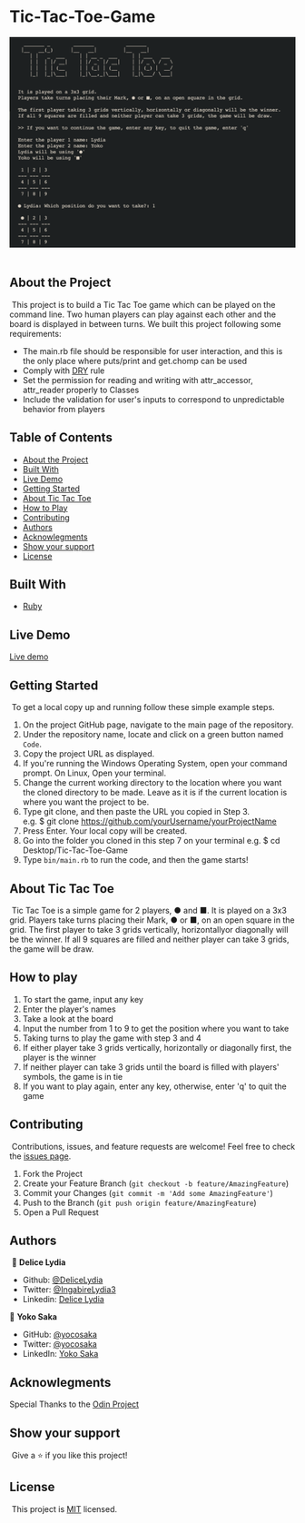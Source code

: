 # Tic-Tac-Toe-Game

![Top Page Screenshot](./tic-tac-toe-image.png)
​
## About the Project
​
This project is to build a Tic Tac Toe game which can be played on the command line.
Two human players can play against each other and the board is displayed in between turns.
We built this project following some requirements: 
​
- The main.rb file should be responsible for user interaction, and this is the only place where puts/print and get.chomp can be used
- Comply with [DRY](https://en.wikipedia.org/wiki/Don%27t_repeat_yourself) rule
- Set the permission for reading and writing with attr_accessor, attr_reader properly to Classes
- Include the validation for user's inputs to correspond to unpredictable behavior from players
​
​
## Table of Contents
* [About the Project](#about-the-project)
* [Built With](#built-with)
* [Live Demo](#live-demo)
* [Getting Started](#getting-started)
* [About Tic Tac Toe](#about-tic-tac-toe)
* [How to Play](#how-to-play)
* [Contributing](#contributing)
* [Authors](#authors)
* [Acknowlegments](#acknowlegments)
* [Show your support](#show-your-support)
* [License](#license)
​
## Built With
* [Ruby](https://www.ruby-lang.org/en/)

## Live Demo

[Live demo](https://repl.it/@yocoono/Tic-Tac-Toe-Game#main.rb)
​
​
## Getting Started
​
To get a local copy up and running follow these simple example steps.
​
1. On the project GitHub page, navigate to the main page of the repository.
2. Under the repository name, locate and click on a green button named `Code`. 
3. Copy the project URL as displayed.
4. If you're running the Windows Operating System, open your command prompt. On Linux, Open your terminal. 
5. Change the current working directory to the location where you want the cloned directory to be made. Leave as it is if the current location is where you want the project to be. 
6. Type git clone, and then paste the URL you copied in Step 3. <br>
e.g. $ git clone https://github.com/yourUsername/yourProjectName 
7. Press Enter. Your local copy will be created. 
8. Go into the folder you cloned in this step 7 on your terminal
e.g. $ cd Desktop/Tic-Tac-Toe-Game
9. Type `bin/main.rb` to run the code, and then the game starts!
​
​
## About Tic Tac Toe
​
Tic Tac Toe is a simple game for 2 players, ● and ■. 
It is played on a 3x3 grid. 
Players take turns placing their Mark, ● or ■, on an open square in the grid. 
The first player to take 3 grids vertically, horizontallyor diagonally will be the winner.
If all 9 squares are filled and neither player can take 3 grids, the game will be draw.
​
​
## How to play
1. To start the game, input any key
2. Enter the player's names
3. Take a look at the board 
4. Input the number from 1 to 9 to get the position where you want to take
5. Taking turns to play the game with step 3 and 4
6. If either player take 3 grids vertically, horizontally or diagonally first, the player is the winner
7. If neither player can take 3 grids until the board is filled with players' symbols, the game is in tie
8. If you want to play again, enter any key, otherwise, enter 'q' to quit the game
​
​
## Contributing
​
Contributions, issues, and feature requests are welcome!
Feel free to check the [issues page](../../issues).
​
1. Fork the Project
2. Create your Feature Branch (`git checkout -b feature/AmazingFeature`)
3. Commit your Changes (`git commit -m 'Add some AmazingFeature'`)
4. Push to the Branch (`git push origin feature/AmazingFeature`)
5. Open a Pull Request
​
​
## Authors
​
👤 **Delice Lydia**
​
- Github: [@DeliceLydia](https://github.com/DeliceLydia)
- Twitter: [@IngabireLydia3](https://twitter.com/IngabireLydia)
- Linkedin: [Delice Lydia](https://www.linkedin.com/in/delice-lydia)
​

👤 **Yoko Saka**
​
- GitHub: [@yocosaka](https://github.com/yocosaka)
- Twitter: [@yocosaka](https://twitter.com/yocosaka)
- LinkedIn: [Yoko Saka](https://www.linkedin.com/in/yokosaka)

## Acknowlegments

Special Thanks to the [Odin Project](https://www.theodinproject.com/courses/ruby-programming/lessons/tic-tac-toe)

## Show your support
​
Give a ⭐️ if you like this project!
​
## License
​
This project is [MIT](./LICENCE) licensed.
